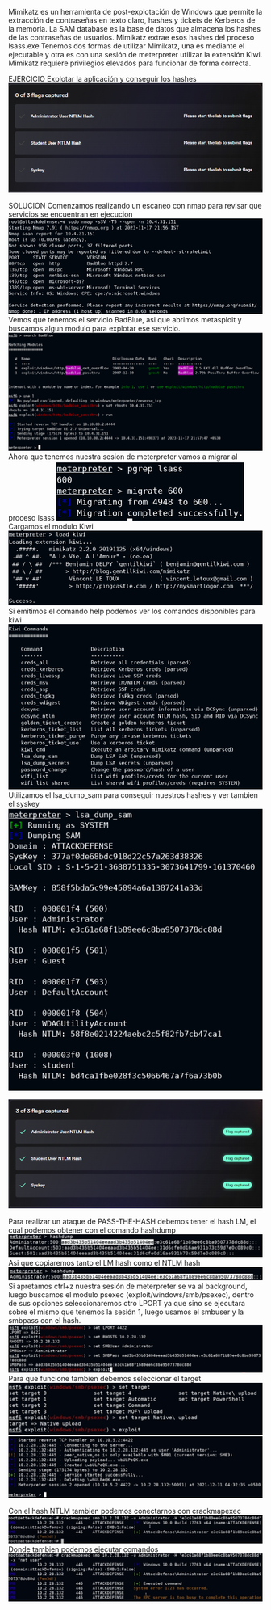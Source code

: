 Mimikatz es un herramienta de post-explotación de Windows que permite la extracción de contraseñas en texto claro, hashes y tickets de Kerberos de la memoria.
La SAM database es la base de datos que almacena los hashes de las contraseñas de usuarios. Mimikatz extrae esos hashes del proceso lsass.exe
Tenemos dos formas de utilizar Mimikatz, una es mediante el ejecutable y otra es con una sesión de meterpreter utilizar la extensión Kiwi.
Mimikatz requiere privilegios elevados para funcionar de forma correcta.

EJERCICIO
Explotar la aplicación y conseguir los hashes
![](../../../Images/Pasted%20image%2020231117132323.png)

SOLUCION
Comenzamos realizando un escaneo con nmap para revisar que servicios se encuentran en ejecucion
![](../../../Images/Pasted%20image%2020231117132639.png)
Vemos que tenemos el servicio BadBlue, asi que abrimos metasploit y buscamos algun modulo para explotar ese servicio.
![](../../../Images/Pasted%20image%2020231117132801.png)
Ahora que tenemos nuestra sesion de meterpreter vamos a migrar al proceso lsass
![](../../../Images/Pasted%20image%2020231117132945.png)
Cargamos el modulo Kiwi
![](../../../Images/Pasted%20image%2020231117133029.png)
Si emitimos el comando help podemos ver los comandos disponibles para kiwi
![](../../../Images/Pasted%20image%2020231117133115.png)
Utilizamos el lsa_dump_sam para conseguir nuestros hashes y ver tambien el syskey
![](../../../Images/Pasted%20image%2020231117133205.png)

![](../../../Images/Pasted%20image%2020231117133313.png)


Para realizar un ataque de PASS-THE-HASH debemos tener el hash LM, el cual podemos obtener con el comando hashdump
![](../../../Images/Pasted%20image%2020231117191846.png)
Asi que copiaremos tanto el LM hash como el NTLM hash
![](../../../Images/Pasted%20image%2020231117191931.png)
Si apretamos ctrl+z nuestra sesión de meterpreter se va al background, luego buscamos el modulo psexec (exploit/windows/smb/psexec), dentro de sus opciones seleccionaremos otro LPORT ya que sino se ejecutara sobre el mismo que tenemos la sesión 1, luego usamos el smbuser y la smbpass con el hash. 
![](../../../Images/Pasted%20image%2020231117192402.png)
Para que funcione tambien debemos seleccionar el target
![](../../../Images/Pasted%20image%2020231117192543.png)
![](../../../Images/Pasted%20image%2020231117192559.png)


Con el hash NTLM tambien podemos conectarnos con crackmapexec
![](../../../Images/Pasted%20image%2020231117192843.png)
Donde tambien podemos ejecutar comandos
![](../../../Images/Pasted%20image%2020231117192956.png)
